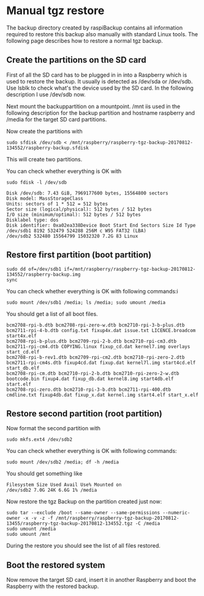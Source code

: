 # Manual tgz restore

The backup directory created by raspiBackup contains all information required to restore
this backup also manually with standard Linux tools. The following page describes how to restore a normal tgz backup.

## Create the partitions on the SD card

First of all the SD card has to be plugged in in into a Raspberry which is used to restore the
backup. It usually is detected as /dev/sda or /dev/sdb. Use lsblk to check what's the device
used by the  SD card. In the following description I use /dev/sdb now.

Next mount the backuppartition on a mountpoint. /mnt iis used in the following description for the backup partition
and hostname raspberry and /media for the target SD card partitions.

Now create the partitions with
```
sudo sfdisk /dev/sdb < /mnt/raspberry/raspberry-tgz-backup-20170812-134552/raspberry-backup.sfdisk
```
This will create two partitions.

You can check whether everything is OK with
```
sudo fdisk -l /dev/sdb

Disk /dev/sdb: 7.43 GiB, 7969177600 bytes, 15564800 sectors
Disk model: MassStorageClass
Units: sectors of 1 * 512 = 512 bytes
Sector size (logical/physical): 512 bytes / 512 bytes
I/O size (minimum/optimal): 512 bytes / 512 bytes
Disklabel type: dos
Disk identifier: 0xa02ea338Device Boot Start End Sectors Size Id Type
/dev/sdb1 8192 532479 524288 256M c W95 FAT32 (LBA)
/dev/sdb2 532480 15564799 15032320 7.2G 83 Linux
```

## Restore first partition (boot partition)

```
sudo dd of=/dev/sdb1 if=/mnt/raspberry/raspberry-tgz-backup-20170812-134552/raspberry-backup.img
sync
```

You can check whether everything is OK with following commands:i
```
sudo mount /dev/sdb1 /media; ls /media; sudo umount /media
```

You should get a list of all boot files.
```
bcm2708-rpi-b.dtb bcm2708-rpi-zero-w.dtb bcm2710-rpi-3-b-plus.dtb bcm2711-rpi-4-b.dtb config.txt fixup4x.dat issue.txt LICENCE.broadcom start4x.elf
bcm2708-rpi-b-plus.dtb bcm2709-rpi-2-b.dtb bcm2710-rpi-cm3.dtb bcm2711-rpi-cm4.dtb COPYING.linux fixup_cd.dat kernel7.img overlays start_cd.elf
bcm2708-rpi-b-rev1.dtb bcm2709-rpi-cm2.dtb bcm2710-rpi-zero-2.dtb bcm2711-rpi-cm4s.dtb fixup4cd.dat fixup.dat kernel7l.img start4cd.elf start_db.elf
bcm2708-rpi-cm.dtb bcm2710-rpi-2-b.dtb bcm2710-rpi-zero-2-w.dtb bootcode.bin fixup4.dat fixup_db.dat kernel8.img start4db.elf start.elf
bcm2708-rpi-zero.dtb bcm2710-rpi-3-b.dtb bcm2711-rpi-400.dtb cmdline.txt fixup4db.dat fixup_x.dat kernel.img start4.elf start_x.elf
```

## Restore second partition (root partition)

Now format the second partition with
```
sudo mkfs.ext4 /dev/sdb2
```

You can check whether everything is OK with following commands:
```
sudo mount /dev/sdb2 /media; df -h /media
```

You should get something like
```
Filesystem Size Used Avail Use% Mounted on
/dev/sdb2 7.0G 24K 6.6G 1% /media
```

Now restore the tgz Backup on the partition created just now:

```
sudo tar --exclude /boot --same-owner --same-permissions --numeric-owner -x -v -z -f /mnt/raspberry/raspberry-tgz-backup-20170812-13455/raspberry-tgz-backup-20170812-134552.tgz -C /media
sudo umount /media
sudo umount /mnt
```

During the restore you should see the list of all files restored.

## Boot the restored system

Now remove the target SD card, insert it in another Raspberry and boot the Raspberry with the restored backup.

[.status]: rst
[.source]: https://www.linux-tips-and-tricks.de/en/raspibackupcategorye/646-raspibackup-manual-restore-of-a-tgz-backup
